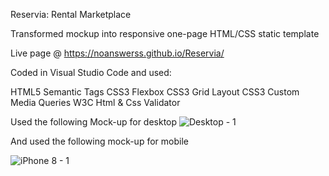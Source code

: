 Reservia: Rental Marketplace

Transformed mockup into responsive one-page HTML/CSS static template

Live page @ https://noanswerss.github.io/Reservia/

Coded in Visual Studio Code and used: 

HTML5 Semantic Tags
CSS3 Flexbox
CSS3 Grid Layout
CSS3 Custom Media Queries
W3C Html & Css Validator

Used the following Mock-up for desktop
![Desktop - 1](https://user-images.githubusercontent.com/61190539/204389497-a546e98e-3bc7-489c-9d19-feadb787a2b3.png)

And used the following mock-up for mobile

![iPhone 8 - 1](https://user-images.githubusercontent.com/61190539/204389603-dad8a675-51b7-47b8-96ae-d4037e1cdb46.png)
